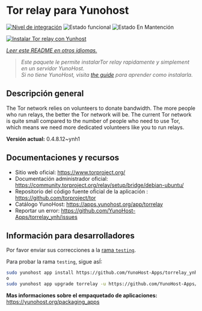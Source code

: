 <!--
Este archivo README esta generado automaticamente<https://github.com/YunoHost/apps/tree/master/tools/readme_generator>
No se debe editar a mano.
-->

# Tor relay para Yunohost

[![Nivel de integración](https://dash.yunohost.org/integration/torrelay.svg)](https://ci-apps.yunohost.org/ci/apps/torrelay/) ![Estado funcional](https://ci-apps.yunohost.org/ci/badges/torrelay.status.svg) ![Estado En Mantención](https://ci-apps.yunohost.org/ci/badges/torrelay.maintain.svg)

[![Instalar Tor relay con Yunhost](https://install-app.yunohost.org/install-with-yunohost.svg)](https://install-app.yunohost.org/?app=torrelay)

*[Leer este README en otros idiomas.](./ALL_README.md)*

> *Este paquete le permite instalarTor relay rapidamente y simplement en un servidor YunoHost.*  
> *Si no tiene YunoHost, visita [the guide](https://yunohost.org/install) para aprender como instalarla.*

## Descripción general

The Tor network relies on volunteers to donate bandwidth. The more people who run relays, the better the Tor network will be. The current Tor network is quite small compared to the number of people who need to use Tor, which means we need more dedicated volunteers like you to run relays.

**Versión actual:** 0.4.8.12~ynh1

## Documentaciones y recursos

- Sitio web oficial: <https://www.torproject.org/>
- Documentación administrador oficial: <https://community.torproject.org/relay/setup/bridge/debian-ubuntu/>
- Repositorio del código fuente oficial de la aplicación : <https://github.com/torproject/tor>
- Catálogo YunoHost: <https://apps.yunohost.org/app/torrelay>
- Reportar un error: <https://github.com/YunoHost-Apps/torrelay_ynh/issues>

## Información para desarrolladores

Por favor enviar sus correcciones a la [rama `testing`](https://github.com/YunoHost-Apps/torrelay_ynh/tree/testing).

Para probar la rama `testing`, sigue asÍ:

```bash
sudo yunohost app install https://github.com/YunoHost-Apps/torrelay_ynh/tree/testing --debug
o
sudo yunohost app upgrade torrelay -u https://github.com/YunoHost-Apps/torrelay_ynh/tree/testing --debug
```

**Mas informaciones sobre el empaquetado de aplicaciones:** <https://yunohost.org/packaging_apps>

